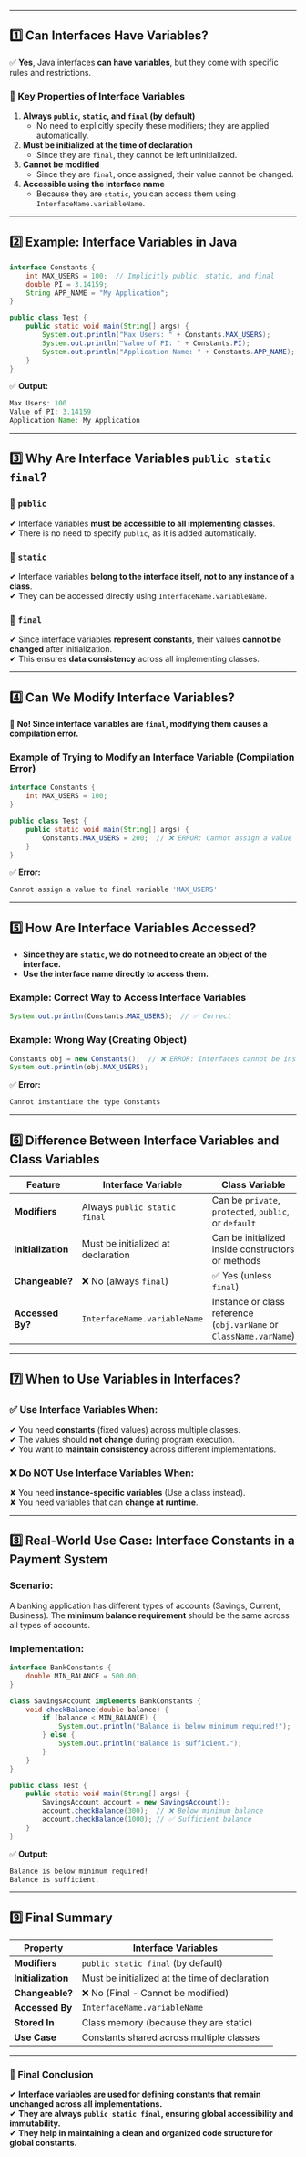 

---


## **1️⃣ Can Interfaces Have Variables?**

✅ **Yes**, Java interfaces **can have variables**, but they come with specific rules and restrictions.

### **🚀 Key Properties of Interface Variables**

1. **Always `public`, `static`, and `final` (by default)**
    - No need to explicitly specify these modifiers; they are applied automatically.
2. **Must be initialized at the time of declaration**
    - Since they are `final`, they cannot be left uninitialized.
3. **Cannot be modified**
    - Since they are `final`, once assigned, their value cannot be changed.
4. **Accessible using the interface name**
    - Because they are `static`, you can access them using `InterfaceName.variableName`.

---

## **2️⃣ Example: Interface Variables in Java**

```java
interface Constants {
    int MAX_USERS = 100;  // Implicitly public, static, and final
    double PI = 3.14159;
    String APP_NAME = "My Application";
}

public class Test {
    public static void main(String[] args) {
        System.out.println("Max Users: " + Constants.MAX_USERS);
        System.out.println("Value of PI: " + Constants.PI);
        System.out.println("Application Name: " + Constants.APP_NAME);
    }
}
```

✅ **Output:**

```java
Max Users: 100
Value of PI: 3.14159
Application Name: My Application
```

---

## **3️⃣ Why Are Interface Variables `public static final`?**

### **🔹 `public`**

✔ Interface variables **must be accessible to all implementing classes**.  
✔ There is no need to specify `public`, as it is added automatically.

### **🔹 `static`**

✔ Interface variables **belong to the interface itself, not to any instance of a class**.  
✔ They can be accessed directly using `InterfaceName.variableName`.

### **🔹 `final`**

✔ Since interface variables **represent constants**, their values **cannot be changed** after initialization.  
✔ This ensures **data consistency** across all implementing classes.

---

## **4️⃣ Can We Modify Interface Variables?**

🚫 **No! Since interface variables are `final`, modifying them causes a compilation error.**

### **Example of Trying to Modify an Interface Variable (Compilation Error)**

```java
interface Constants {
    int MAX_USERS = 100;
}

public class Test {
    public static void main(String[] args) {
        Constants.MAX_USERS = 200;  // ❌ ERROR: Cannot assign a value to final variable 'MAX_USERS'
    }
}
```

✅ **Error:**

```sh
Cannot assign a value to final variable 'MAX_USERS'
```

---

## **5️⃣ How Are Interface Variables Accessed?**

- **Since they are `static`, we do not need to create an object of the interface.**
- **Use the interface name directly to access them.**

### **Example: Correct Way to Access Interface Variables**

```java
System.out.println(Constants.MAX_USERS);  // ✅ Correct
```

### **Example: Wrong Way (Creating Object)**

```java
Constants obj = new Constants();  // ❌ ERROR: Interfaces cannot be instantiated
System.out.println(obj.MAX_USERS);
```

✅ **Error:**

```sh
Cannot instantiate the type Constants
```

---

## **6️⃣ Difference Between Interface Variables and Class Variables**

|Feature|Interface Variable|Class Variable|
|---|---|---|
|**Modifiers**|Always `public static final`|Can be `private`, `protected`, `public`, or `default`|
|**Initialization**|Must be initialized at declaration|Can be initialized inside constructors or methods|
|**Changeable?**|❌ No (always `final`)|✅ Yes (unless `final`)|
|**Accessed By?**|`InterfaceName.variableName`|Instance or class reference (`obj.varName` or `ClassName.varName`)|

---

## **7️⃣ When to Use Variables in Interfaces?**

### ✅ **Use Interface Variables When:**

✔ You need **constants** (fixed values) across multiple classes.  
✔ The values should **not change** during program execution.  
✔ You want to **maintain consistency** across different implementations.

### ❌ **Do NOT Use Interface Variables When:**

✘ You need **instance-specific variables** (Use a class instead).  
✘ You need variables that can **change at runtime**.

---

## **8️⃣ Real-World Use Case: Interface Constants in a Payment System**

### **Scenario:**

A banking application has different types of accounts (Savings, Current, Business). The **minimum balance requirement** should be the same across all types of accounts.

### **Implementation:**

```java
interface BankConstants {
    double MIN_BALANCE = 500.00;
}

class SavingsAccount implements BankConstants {
    void checkBalance(double balance) {
        if (balance < MIN_BALANCE) {
            System.out.println("Balance is below minimum required!");
        } else {
            System.out.println("Balance is sufficient.");
        }
    }
}

public class Test {
    public static void main(String[] args) {
        SavingsAccount account = new SavingsAccount();
        account.checkBalance(300);  // ❌ Below minimum balance
        account.checkBalance(1000); // ✅ Sufficient balance
    }
}
```

✅ **Output:**

```sh
Balance is below minimum required!
Balance is sufficient.
```

---

## **9️⃣ Final Summary**

|Property|Interface Variables|
|---|---|
|**Modifiers**|`public static final` (by default)|
|**Initialization**|Must be initialized at the time of declaration|
|**Changeable?**|❌ No (Final - Cannot be modified)|
|**Accessed By**|`InterfaceName.variableName`|
|**Stored In**|Class memory (because they are static)|
|**Use Case**|Constants shared across multiple classes|

---

### **🔹 Final Conclusion**

✔ **Interface variables are used for defining constants that remain unchanged across all implementations.**  
✔ **They are always `public static final`, ensuring global accessibility and immutability.**  
✔ **They help in maintaining a clean and organized code structure for global constants.**


